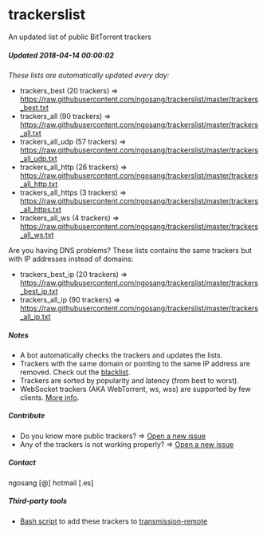 # trackerslist
An updated list of public BitTorrent trackers
##### Updated 2018-04-14 00:00:02
*These lists are automatically updated every day:*

* trackers_best (20 trackers) => https://raw.githubusercontent.com/ngosang/trackerslist/master/trackers_best.txt
* trackers_all (90 trackers) => https://raw.githubusercontent.com/ngosang/trackerslist/master/trackers_all.txt
* trackers_all_udp (57 trackers) => https://raw.githubusercontent.com/ngosang/trackerslist/master/trackers_all_udp.txt
* trackers_all_http (26 trackers) => https://raw.githubusercontent.com/ngosang/trackerslist/master/trackers_all_http.txt
* trackers_all_https (3 trackers) => https://raw.githubusercontent.com/ngosang/trackerslist/master/trackers_all_https.txt
* trackers_all_ws (4 trackers) => https://raw.githubusercontent.com/ngosang/trackerslist/master/trackers_all_ws.txt

Are you having DNS problems? These lists contains the same trackers but with IP addresses instead of domains:
* trackers_best_ip (20 trackers) => https://raw.githubusercontent.com/ngosang/trackerslist/master/trackers_best_ip.txt
* trackers_all_ip (90 trackers) => https://raw.githubusercontent.com/ngosang/trackerslist/master/trackers_all_ip.txt

##### Notes
* A bot automatically checks the trackers and updates the lists.
* Trackers with the same domain or pointing to the same IP address are removed. Check out the [blacklist](https://raw.githubusercontent.com/ngosang/trackerslist/master/blacklist.txt).
* Trackers are sorted by popularity and latency (from best to worst).
* WebSocket trackers (AKA WebTorrent, ws, wss) are supported by few clients. [More info](https://webtorrent.io).

##### Contribute
* Do you know more public trackers? => [Open a new issue](https://github.com/ngosang/trackerslist/issues/new)
* Any of the trackers is not working properly? => [Open a new issue](https://github.com/ngosang/trackerslist/issues/new)

##### Contact
ngosang [@] hotmail [.es]

##### Third-party tools
* [Bash script](https://github.com/oilervoss/transmission) to add these trackers to [transmission-remote](https://github.com/transmission/transmission)
